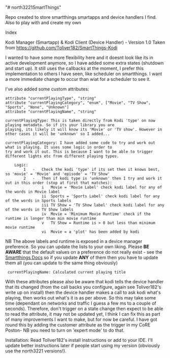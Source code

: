"# north3221SmartThings"

 Repo created to store smartthings smartapps and device handlers I find. Also to play with and create my own

 Index

 Kodi Manager (Smartapp) & Kodi Client (Device Handler) - Version 1.0
 Taken from <https://github.com/Toliver182/SmartThings-Kodi>

 I wanted to have some more flexibility here and it doesnt look like its in active development anymore, so I have added
 some extra states (shutdown and start up). It still uses the callbacks at the moment, I prefer this implementation to
 others I have seen, like scheduler on smartthings. I want a more immediate change to occur than wiat for a scheduler to
 see it.

 I've also added some custom attributes:
 
    attribute "currentPlayingType", "string"
    attribute "currentPlayingCategory", "enum", ["Movie", "TV Show", "Sports", "None", "Unknown"]
    attribute "currentPlayingName", "string"

    currentPlayingType: This is taken directly from Kodi 'type' on now playing metadata. So if its your library you are
    playing, its likely it will know its 'Movie' or 'TV show'. However in other cases it will be 'unknown' so I added...

    currentPlayingCategory: I have added some code to try and work out what is playing. It uses some logic in order to
    try and work it out. This is because I want to be able to trigger different lights etc from different playing types.

        Logic:
            1   -   Check the kodi 'type' if its set then it knows best, so 'movie' = 'Movie' and 'episode' = 'TV Show'
            2   -   Then if kodi type is 'unknown' then I try and work it out in this order (stop at first that matches):
                    i   Movie = 'Movie Label' check kodi label for any of the words in Movie label
                    ii  Sports = 'Sports Label' check kodi label for any of the words in Sports labels
                    iii TV Show = 'TV Show label' check kodi label for any of the words in TV Show labels
                    iv  Movie = 'Minimum Movie Runtime' check if the runtime is longer than min movie runtime
                    v   TV Show = Runtime is > 0 but less than minimum movie runtime
                    vi  Movie = a 'plot' has been added by kodi

   NB The above labels and runtime is exposed in a device manager preference. So you can update the lists to your
      own liking. Please **BE AWARE** that the default values on a preference do not really exist - see the <a href="http://docs.smartthings.com/en/latest/device-type-developers-guide/device-preferences.html#additional-notes">Smartthings Docs</a> so if you 
      update **ANY** of them then you have to update them all (you can update to the same thing obviously)
         
     currentPlayingName: Calculated current playing title

  With these attributes please also be aware that kodi tells the device handler that its changed (from the call backs
     you configure, again see Toliver182's write up on install) then the device handler makes a call to ask kodi what's
     playing, then works out what's it is as per above. So this may take some time (dependant on networks and traffic I
     guess a few ms to a couple of seconds). Therefore, don't trigger on a state change then expect to be able to read
     the attribute, it may not be updated yet, I think I can fix this as part of many improvements I want to make, but 
     for now be careful.
     I have got round this by adding the customer attribute as the trigger in my CoRE Poston- NB you need to turn on 
     'expert mode' to do that.

  Installation:
  Read Toliver182's install instructions or add to your IDE. I'll update better instructions later if people start using
  my version (obviously use the north3221 versions!).


